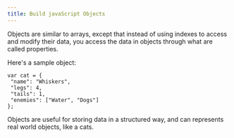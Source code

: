 ```yaml
---
title: Build javaScript Objects
---
```

Objects are similar to arrays, except that instead of using indexes to access and modify their data, you access the data in objects through what are called properties.

Here's a sample object:

    var cat = {
     "name": "Whiskers",
     "legs": 4,
     "tails": 1,
     "enemies": ["Water", "Dogs"]
    };

Objects are useful for storing data in a structured way, and can represents real world objects, like a cats.